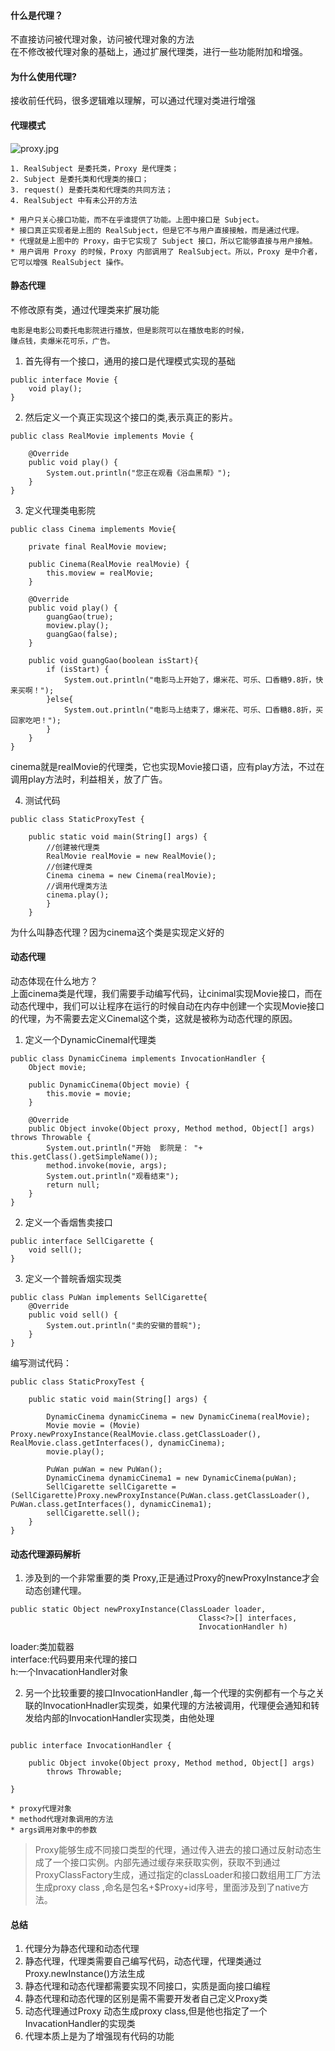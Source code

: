 #### 什么是代理？  
不直接访问被代理对象，访问被代理对象的方法  
在不修改被代理对象的基础上，通过扩展代理类，进行一些功能附加和增强。

#### 为什么使用代理?

接收前任代码，很多逻辑难以理解，可以通过代理对类进行增强


#### 代理模式  
![proxy.jpg](https://i.loli.net/2021/02/01/uXDNSwLnlF5im98.jpg)

```
1. RealSubject 是委托类，Proxy 是代理类；
2. Subject 是委托类和代理类的接口；
3. request() 是委托类和代理类的共同方法；
4. RealSubject 中有未公开的方法
``` 

```
* 用户只关心接口功能，而不在乎谁提供了功能。上图中接口是 Subject。
* 接口真正实现者是上图的 RealSubject，但是它不与用户直接接触，而是通过代理。
* 代理就是上图中的 Proxy，由于它实现了 Subject 接口，所以它能够直接与用户接触。
* 用户调用 Proxy 的时候，Proxy 内部调用了 RealSubject。所以，Proxy 是中介者，它可以增强 RealSubject 操作。
```  

#### 静态代理  
不修改原有类，通过代理类来扩展功能
```
电影是电影公司委托电影院进行播放，但是影院可以在播放电影的时候，
赚点钱，卖爆米花可乐，广告。
```
1. 首先得有一个接口，通用的接口是代理模式实现的基础
```
public interface Movie {
    void play();
}
```

2. 然后定义一个真正实现这个接口的类,表示真正的影片。  
```
public class RealMovie implements Movie {

    @Override
    public void play() {
        System.out.println("您正在观看《浴血黑帮》");
    }
}
```  
3. 定义代理类电影院  
```
public class Cinema implements Movie{

    private final RealMovie moview;

    public Cinema(RealMovie realMovie) {
        this.moview = realMovie;
    }

    @Override
    public void play() {
        guangGao(true);
        moview.play();
        guangGao(false);
    }

    public void guangGao(boolean isStart){
        if (isStart) {
            System.out.println("电影马上开始了，爆米花、可乐、口香糖9.8折，快来买啊！");
        }else{
            System.out.println("电影马上结束了，爆米花、可乐、口香糖8.8折，买回家吃吧！");
        }
    }
}
```  
cinema就是realMovie的代理类，它也实现Movie接口语，应有play方法，不过在调用play方法时，利益相关，放了广告。  

4. 测试代码  
```
public class StaticProxyTest {

    public static void main(String[] args) {
        //创建被代理类
        RealMovie realMovie = new RealMovie();
        //创建代理类
        Cinema cinema = new Cinema(realMovie);
        //调用代理类方法
        cinema.play();
        }
    }
```  
为什么叫静态代理？因为cinema这个类是实现定义好的  

#### 动态代理  
动态体现在什么地方？  
上面cinema类是代理，我们需要手动编写代码，让cinimal实现Movie接口，而在动态代理中，我们可以让程序在运行的时候自动在内存中创建一个实现Movie接口的代理，为不需要去定义Cinemal这个类，这就是被称为动态代理的原因。  


1. 定义一个DynamicCinemal代理类  
```
public class DynamicCinema implements InvocationHandler {
    Object movie;

    public DynamicCinema(Object movie) {
        this.movie = movie;
    }

    @Override
    public Object invoke(Object proxy, Method method, Object[] args) throws Throwable {
        System.out.println("开始  影院是： "+ this.getClass().getSimpleName());
        method.invoke(movie, args);
        System.out.println("观看结束");
        return null;
    }
}
``` 
2. 定义一个香烟售卖接口  
```
public interface SellCigarette {
    void sell();
}
```  

3. 定义一个普皖香烟实现类  
```
public class PuWan implements SellCigarette{
    @Override
    public void sell() {
        System.out.println("卖的安徽的普皖");
    }
}
```  




编写测试代码：  
```
public class StaticProxyTest {

    public static void main(String[] args) {

        DynamicCinema dynamicCinema = new DynamicCinema(realMovie);
        Movie movie = (Movie) Proxy.newProxyInstance(RealMovie.class.getClassLoader(), RealMovie.class.getInterfaces(), dynamicCinema);
        movie.play();

        PuWan puWan = new PuWan();
        DynamicCinema dynamicCinema1 = new DynamicCinema(puWan);
        SellCigarette sellCigarette = (SellCigarette)Proxy.newProxyInstance(PuWan.class.getClassLoader(), PuWan.class.getInterfaces(), dynamicCinema1);
        sellCigarette.sell();
    }
}
```  
#### 动态代理源码解析  
1. 涉及到的一个非常重要的类  Proxy,正是通过Proxy的newProxyInstance才会动态创建代理。  
```
public static Object newProxyInstance(ClassLoader loader,
                                          Class<?>[] interfaces,
                                          InvocationHandler h)
```  
loader:类加载器  
interface:代码要用来代理的接口  
h:一个InvacationHandler对象  

2. 另一个比较重要的接口InvocationHandler  ,每一个代理的实例都有一个与之关联的InvocationHnadler实现类，如果代理的方法被调用，代理便会通知和转发给内部的InvocationHandler实现类，由他处理
```

public interface InvocationHandler {
 
    public Object invoke(Object proxy, Method method, Object[] args)
        throws Throwable;
        
}
```

    * proxy代理对象
    * method代理对象调用的方法
    * args调用对象中的参数

> Proxy能够生成不同接口类型的代理，通过传入进去的接口通过反射动态生成了一个接口实例。内部先通过缓存来获取实例，获取不到通过ProxyClassFactory生成，通过指定的classLoader和接口数组用工厂方法生成proxy class ,命名是包名+$Proxy+id序号，里面涉及到了native方法。


#### 总结  
1. 代理分为静态代理和动态代理
2. 静态代理，代理类需要自己编写代码，动态代理，代理类通过Proxy.newInstance()方法生成
3. 静态代理和动态代理都需要实现不同接口，实质是面向接口编程
4. 静态代理和动态代理的区别是需不需要开发者自己定义Proxy类
5. 动态代理通过Proxy 动态生成proxy class,但是他也指定了一个InvacationHandler的实现类
6. 代理本质上是为了增强现有代码的功能



















